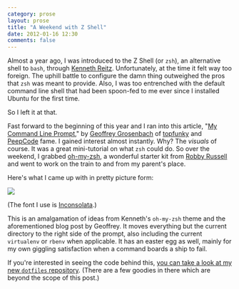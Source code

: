 ```yaml
---
category: prose
layout: prose
title: "A Weekend with Z Shell"
date: 2012-01-16 12:30
comments: false
---
```


Almost a year ago, I was introduced to the Z Shell (or `zsh`), an alternative shell to `bash`, through [Kenneth Reitz][1]. Unfortunately, at the time it felt way too foreign. The uphill battle to configure the damn thing outweighed the pros that `zsh` was meant to provide. Also, I was too entrenched with the default command line shell that had been spoon-fed to me ever since I installed Ubuntu for the first time.

So I left it at that.

Fast forward to the beginning of this year and I ran into this article, "[My Command Line Prompt][2]," by [Geoffrey Grosenbach][3] of [topfunky][4] and [PeepCode][5] fame. I gained interest almost instantly. Why? The _visuals_ of course. It was a great mini-tutorial on what `zsh` could do. So over the weekend, I grabbed [oh-my-zsh][6], a wonderful starter kit from [Robby Russell][7] and went to work on the train to and from my parent's place.

Here's what I came up with in pretty picture form:

[![](/journal/2012/a-weekend-with-z-shell/path.png)][8]

(The font I use is [Inconsolata][10].)

This is an amalgamation of ideas from Kenneth's `oh-my-zsh` theme and the aforementioned blog post by Geoffrey. It moves everything but the current directory to the right side of the prompt, also including the current `virtualenv` or `rbenv` when applicable. It has an easter egg as well, mainly for my own giggling satisfaction when a command boards a ship to fail.

If you're interested in seeing the code behind this, [you can take a look at my new `dotfiles` repository][9]. (There are a few goodies in there which are beyond the scope of this post.)

[1]: http://kennethreitz.com/
[2]: http://blog.peepcode.com/blog/2012/my-command-line-prompt
[3]: https://twitter.com/topfunky
[4]: http://topfunky.com/
[5]: http://peepcode.com/
[6]: https://github.com/robbyrussell/oh-my-zsh
[7]: http://planetargon.com/who-we-are/robby-russell
[8]: http://avalonstar.com/journal/2012/a-weekend-with-z-shell/path.png
[9]: https://github.com/bryanveloso/dotfiles/blob/master/files/.zsh/prompt
[10]: http://levien.com/type/myfonts/inconsolata.html
